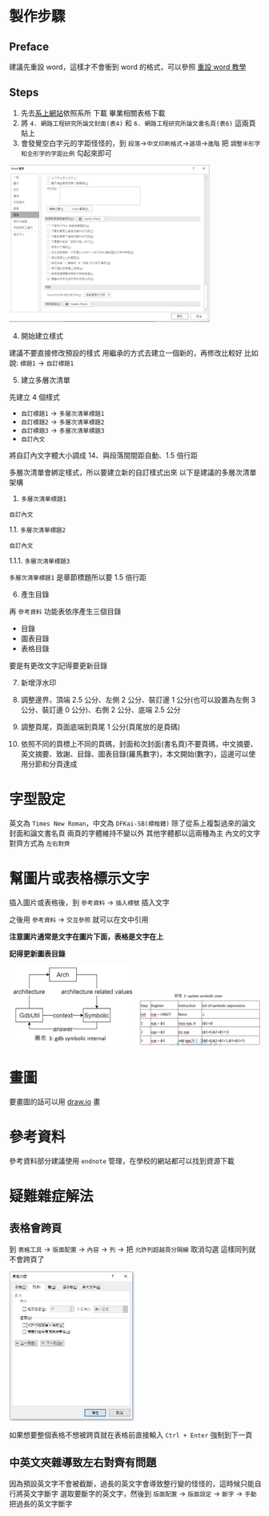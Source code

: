 # 製作步驟

## Preface

建議先重設 word，這樣才不會衝到 word 的格式，可以參照 [重設 word 教學](https://support.microsoft.com/zh-tw/help/822005/how-to-reset-user-options-and-registry-settings-in-word)

## Steps

1. 先去[系上網站](https://www.cs.nctu.edu.tw/cswebsite/education/graduate/course)依照系所 下載 畢業相關表格下載
2. 將 `4. 網路工程研究所論文封面(表4)` 和 `6. 網路工程研究所論文書名頁(表6)` 這兩頁貼上
3. 會發覺空白字元的字距怪怪的，到 `段落`->`中文印刷格式`->`選項`->`進階` 把 `調整半形字和全形字的字距比例` 勾起來即可

<img src="../fixtures/adjust-distance-between-character.png" width="400px">

4. 開始建立樣式

建議不要直接修改預設的樣式
用繼承的方式去建立一個新的，再修改比較好
比如說: `標題1` -> `自訂標題1`


5. 建立多層次清單

先建立 4 個樣式

- `自訂標題1` -> `多層次清單標題1`
- `自訂標題2` -> `多層次清單標題2`
- `自訂標題3` -> `多層次清單標題3`
- `自訂內文`

將自訂內文字體大小調成 14、與段落間間距自動、1.5 倍行距

多層次清單會綁定樣式，所以要建立新的自訂樣式出來
以下是建議的多層次清單架構

1. `多層次清單標題1`

`自訂內文`

1.1. `多層次清單標題2`

`自訂內文`

1.1.1. `多層次清單標題3`

`多層次清單標題1` 是章節標題所以要 1.5 倍行距

6. 產生目錄

再 `參考資料` 功能表依序產生三個目錄

- 目錄
- 圖表目錄
- 表格目錄

要是有更改文字記得要更新目錄

7. 新增浮水印

8. 調整邊界，頂端 2.5 公分、左側 2 公分、裝訂邊 1 公分(也可以設置為左側 3 公分、裝訂邊 0 公分)、右側 2 公分、底端 2.5 公分

9. 調整頁尾，頁面底端到頁尾 1 公分(頁尾放的是頁碼)

10. 依照不同的頁標上不同的頁碼，封面和次封面(書名頁)不要頁碼，中文摘要、英文摘要、致謝、目錄、圖表目錄(羅馬數字)，本文開始(數字)，這邊可以使用分節和分頁達成

# 字型設定

英文為 `Times New Roman`，中文為 `DFKai-SB(標楷體)`
除了從系上複製過來的論文封面和論文書名頁
兩頁的字體維持不變以外
其他字體都以這兩種為主
內文的文字對齊方式為 `左右對齊`

# 幫圖片或表格標示文字

插入圖片或表格後，到 `參考資料` -> `插入標號` 插入文字

之後用 `參考資料` -> `交互參照` 就可以在文中引用

**注意圖片通常是文字在圖片下面，表格是文字在上**

**記得更新圖表目錄**

<img src="../fixtures/figure.png" width="250px"> <img src="../fixtures/table.png" width="250px">

# 畫圖

要畫圖的話可以用 [draw.io](https://www.draw.io/) 畫

# 參考資料

參考資料部分建議使用 `endnote` 管理，在學校的網站都可以找到資源下載

# 疑難雜症解法

## 表格會跨頁

到 `表格工具` -> `版面配置` -> `內容` -> `列` -> 把 `允許列超越頁分隔線` 取消勾選
這樣同列就不會跨頁了

<img src="../fixtures/table-cross-page.png" width="250px">

如果想要整個表格不想被跨頁就在表格前直接輸入 `Ctrl + Enter` 強制到下一頁

## 中英文夾雜導致左右對齊有問題

因為預設英文字不會被截斷，過長的英文字會導致整行變的怪怪的，這時候只能自行將英文字斷字
選取要斷字的英文字，然後到 `版面配置` -> `版面設定` -> `斷字` -> `手動` 把過長的英文字斷字
